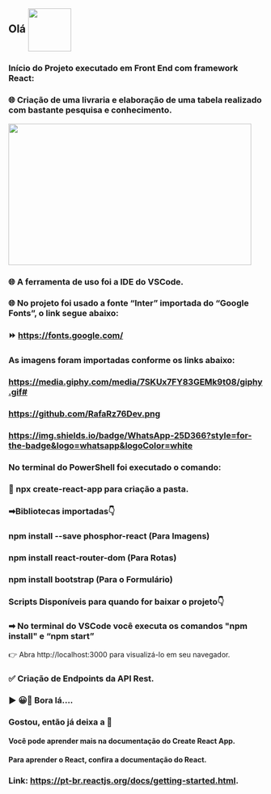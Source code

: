 ## Olá  <img src="https://media.giphy.com/media/l1J9sBOqBIvnafnUc/giphy.gif" align="center" width="85">
	
### Início do Projeto executado em Front End com framework React:

### 🌐 Criação de uma livraria e elaboração de uma tabela realizado com bastante pesquisa e conhecimento.
<img src="videobook_1.gif" align="center" width="480" height="280">

### 🌐 A ferramenta de uso foi a IDE do VSCode.

### 🌐 No projeto foi usado a fonte “Inter” importada do “Google Fonts”, o link segue abaixo:
### ⏩ https://fonts.google.com/

### As imagens foram importadas conforme os links abaixo:

### https://media.giphy.com/media/7SKUx7FY83GEMk9t08/giphy.gif#

### https://github.com/RafaRz76Dev.png

### https://img.shields.io/badge/WhatsApp-25D366?style=for-the-badge&logo=whatsapp&logoColor=white


### No terminal do PowerShell foi executado o comando:
### 🚀 npx create-react-app para criação a pasta.

### ➡Bibliotecas importadas👇
### npm install --save phosphor-react (Para Imagens)
### npm install react-router-dom (Para Rotas)
### npm install bootstrap (Para o Formulário)

### Scripts Disponíveis para quando for baixar o projeto👇
### ➡ No terminal do VSCode você executa os comandos "npm install" e “npm start”
👉 Abra http://localhost:3000 para visualizá-lo em seu navegador.

### ✅ Criação de Endpoints da API Rest.
### ▶ 😀👀 Bora lá....
### Gostou, então já deixa a 🌟


#### Você pode aprender mais na documentação do Create React App.
#### Para aprender o React, confira a documentação do React.
### Link: https://pt-br.reactjs.org/docs/getting-started.html.
